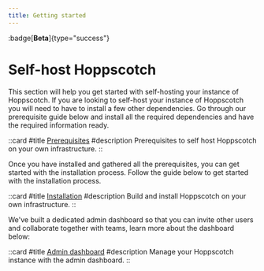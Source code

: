 ```yaml
---
title: Getting started
---
```


:badge[**Beta**]{type="success"}

# Self-host Hoppscotch

This section will help you get started with self-hosting your instance of Hoppscotch. If you are looking to self-host your instance of Hoppscotch you will need to have to install a few other dependencies. Go through our prerequisite guide below and install all the required dependencies and have the required information ready.

::card
#title
[Prerequisites](/documentation/self-host/prerequisites)
#description
Prerequisites to self host Hoppscotch on your own infrastructure.
::

Once you have installed and gathered all the prerequisites, you can get started with the installation process. Follow the guide below to get started with the installation process.

::card
#title
[Installation](/documentation/self-host/install-and-build)
#description
Build and install Hoppscotch on your own infrastructure.
::

We've built a dedicated admin dashboard so that you can invite other users and collaborate together with teams, learn more about the dashboard below:

::card
#title
[Admin dashboard](/documentation/self-host/admin-dashboard)
#description
Manage your Hoppscotch instance with the admin dashboard.
::
